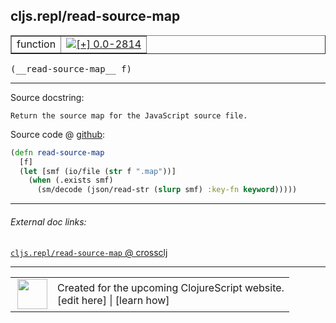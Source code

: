 ## cljs.repl/read-source-map



 <table border="1">
<tr>
<td>function</td>
<td><a href="https://github.com/cljsinfo/cljs-api-docs/tree/0.0-2814"><img valign="middle" alt="[+] 0.0-2814" title="Added in 0.0-2814" src="https://img.shields.io/badge/+-0.0--2814-lightgrey.svg"></a> </td>
</tr>
</table>


 <samp>
(__read-source-map__ f)<br>
</samp>

---





Source docstring:

```
Return the source map for the JavaScript source file.
```


Source code @ [github](https://github.com/clojure/clojurescript/blob/r2913/src/clj/cljs/repl.clj#L173-L178):

```clj
(defn read-source-map
  [f]
  (let [smf (io/file (str f ".map"))]
    (when (.exists smf)
      (sm/decode (json/read-str (slurp smf) :key-fn keyword)))))
```

<!--
Repo - tag - source tree - lines:

 <pre>
clojurescript @ r2913
└── src
    └── clj
        └── cljs
            └── <ins>[repl.clj:173-178](https://github.com/clojure/clojurescript/blob/r2913/src/clj/cljs/repl.clj#L173-L178)</ins>
</pre>

-->

---



###### External doc links:

[`cljs.repl/read-source-map` @ crossclj](http://crossclj.info/fun/cljs.repl/read-source-map.html)<br>

---

 <table>
<tr><td>
<img valign="middle" align="right" width="48px" src="http://i.imgur.com/Hi20huC.png">
</td><td>
Created for the upcoming ClojureScript website.<br>
[edit here] | [learn how]
</td></tr></table>

[edit here]:https://github.com/cljsinfo/cljs-api-docs/blob/master/cljsdoc/cljs.repl/read-source-map.cljsdoc
[learn how]:https://github.com/cljsinfo/cljs-api-docs/wiki/cljsdoc-files

<!--

This information was too distracting to show to readers, but I'll leave it
commented here since it is helpful to:

- pretty-print the data used to generate this document
- and show how to retrieve that data



The API data for this symbol:

```clj
{:ns "cljs.repl",
 :name "read-source-map",
 :signature ["[f]"],
 :history [["+" "0.0-2814"]],
 :type "function",
 :full-name-encode "cljs.repl/read-source-map",
 :source {:code "(defn read-source-map\n  [f]\n  (let [smf (io/file (str f \".map\"))]\n    (when (.exists smf)\n      (sm/decode (json/read-str (slurp smf) :key-fn keyword)))))",
          :title "Source code",
          :repo "clojurescript",
          :tag "r2913",
          :filename "src/clj/cljs/repl.clj",
          :lines [173 178]},
 :full-name "cljs.repl/read-source-map",
 :docstring "Return the source map for the JavaScript source file."}

```

Retrieve the API data for this symbol:

```clj
;; from Clojure REPL
(require '[clojure.edn :as edn])
(-> (slurp "https://raw.githubusercontent.com/cljsinfo/cljs-api-docs/catalog/cljs-api.edn")
    (edn/read-string)
    (get-in [:symbols "cljs.repl/read-source-map"]))
```

-->
